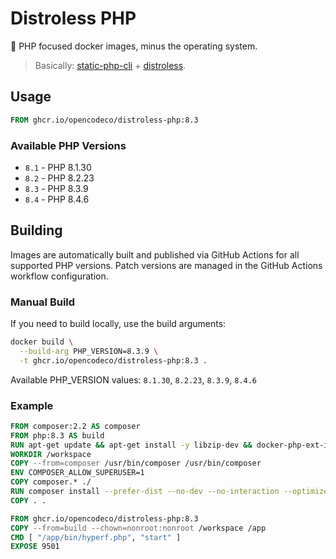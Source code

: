 # Distroless PHP

🐘 PHP focused docker images, minus the operating system.

> Basically: [static-php-cli](https://github.com/crazywhalecc/static-php-cli) + [distroless](https://github.com/GoogleContainerTools/distroless).

## Usage

```dockerfile
FROM ghcr.io/opencodeco/distroless-php:8.3
```

### Available PHP Versions

- `8.1` - PHP 8.1.30
- `8.2` - PHP 8.2.23  
- `8.3` - PHP 8.3.9
- `8.4` - PHP 8.4.6

## Building

Images are automatically built and published via GitHub Actions for all supported PHP versions. Patch versions are managed in the GitHub Actions workflow configuration.

### Manual Build

If you need to build locally, use the build arguments:

```bash
docker build \
  --build-arg PHP_VERSION=8.3.9 \
  -t ghcr.io/opencodeco/distroless-php:8.3 .
```

Available PHP_VERSION values: `8.1.30`, `8.2.23`, `8.3.9`, `8.4.6`

### Example

```dockerfile
FROM composer:2.2 AS composer
FROM php:8.3 AS build
RUN apt-get update && apt-get install -y libzip-dev && docker-php-ext-install zip
WORKDIR /workspace
COPY --from=composer /usr/bin/composer /usr/bin/composer
ENV COMPOSER_ALLOW_SUPERUSER=1
COPY composer.* ./
RUN composer install --prefer-dist --no-dev --no-interaction --optimize-autoloader
COPY . .

FROM ghcr.io/opencodeco/distroless-php:8.3
COPY --from=build --chown=nonroot:nonroot /workspace /app
CMD [ "/app/bin/hyperf.php", "start" ]
EXPOSE 9501
```
